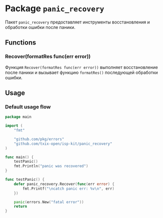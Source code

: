 # Package `panic_recovery`

Пакет `panic_recovery` предоставляет инструменты восстановления и обработки ошибки после паники.

## Functions

### Recover(formatRes func(err error))

Функция `Recover(formatRes func(err error))` выполняет восстановление после паники и вызывает функцию `formatRes()` 
последующей обработки ошибки.


## Usage

### Default usage flow

```go
package main

import (
	"fmt"

	"github.com/pkg/errors"
	"github.com/txix-open/isp-kit/panic_recovery"
)

func main() {
	testPanic()
	fmt.Println("panic was recovered")
}

func testPanic() {
	defer panic_recovery.Recover(func(err error) {
		fmt.Printf("\ncatch panic err: %v\n", err)
	})

	panic(errors.New("fatal error"))
	return
}
```

